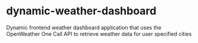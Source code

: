# dynamic-weather-dashboard
Dynamic frontend weather dashboard application that uses the OpenWeather One Call API to retrieve weather data for user specified cities
